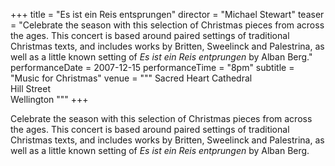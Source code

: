 +++
title = "Es ist ein Reis entsprungen"
director = "Michael Stewart"
teaser = "Celebrate the season with this selection of Christmas pieces from across the ages. This concert is based around paired settings of traditional Christmas texts, and includes works by Britten, Sweelinck and Palestrina, as well as a little known setting of *Es ist ein Reis entprungen* by Alban Berg."
performanceDate = 2007-12-15
performanceTime = "8pm"
subtitle = "Music for Christmas"
venue = """
Sacred Heart Cathedral  
Hill Street  
Wellington
"""
+++

Celebrate the season with this selection of Christmas pieces from across the ages. This concert is based around paired settings of traditional Christmas texts, and includes works by Britten, Sweelinck and Palestrina, as well as a little known setting of *Es ist ein Reis entprungen* by Alban Berg.
